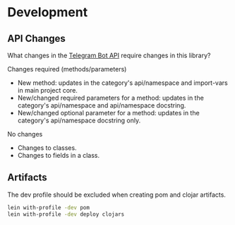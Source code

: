 # Development

## API Changes

What changes in the [Telegram Bot API](https://core.telegram.org/bots/api) require changes in this library?

Changes required (methods/parameters)

- New method: updates in the category's api/namespace and import-vars in main project core.
- New/changed required parameters for a method: updates in the category's api/namespace and api/namespace docstring.
- New/changed optional parameter for a method: updates in the category's api/namespace docstring only.

No changes

- Changes to classes.
- Changes to fields in a class.

## Artifacts

The dev profile should be excluded when creating pom and clojar artifacts.

```bash
lein with-profile -dev pom
lein with-profile -dev deploy clojars
```
